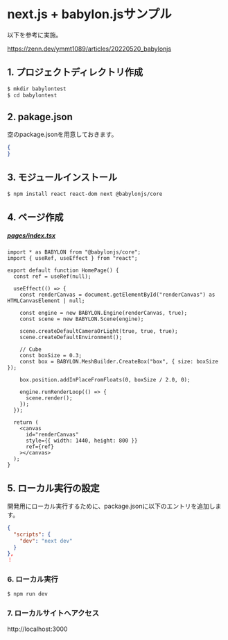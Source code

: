 # next.js + babylon.jsサンプル

以下を参考に実施。

https://zenn.dev/ymmt1089/articles/20220520_babylonjs

## 1. プロジェクトディレクトリ作成

```bash
$ mkdir babylontest
$ cd babylontest
```

## 2. pakage.json

空のpackage.jsonを用意しておきます。

```json
{
}
```

## 3. モジュールインストール

```bash
$ npm install react react-dom next @babylonjs/core
```

## 4. ページ作成

##### [pages/index.tsx](pages/index.tsx)

```tsx
import * as BABYLON from "@babylonjs/core";
import { useRef, useEffect } from "react";

export default function HomePage() {
  const ref = useRef(null);

  useEffect(() => {
    const renderCanvas = document.getElementById("renderCanvas") as HTMLCanvasElement | null;

    const engine = new BABYLON.Engine(renderCanvas, true);
    const scene = new BABYLON.Scene(engine);

    scene.createDefaultCameraOrLight(true, true, true);
    scene.createDefaultEnvironment();

    // Cube
    const boxSize = 0.3;
    const box = BABYLON.MeshBuilder.CreateBox("box", { size: boxSize });

    box.position.addInPlaceFromFloats(0, boxSize / 2.0, 0);

    engine.runRenderLoop(() => {
      scene.render();
    });
  });

  return (
    <canvas
      id="renderCanvas"
      style={{ width: 1440, height: 800 }}
      ref={ref}
    ></canvas>
  );
}
```

## 5. ローカル実行の設定

開発用にローカル実行するために、package.jsonに以下のエントリを追加します。

```json
{
  "scripts": {
    "dev": "next dev"
  }
},
︙
```

### 6. ローカル実行

```bash
$ npm run dev
```

### 7. ローカルサイトへアクセス

http://localhost:3000

